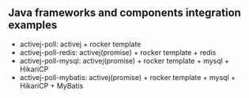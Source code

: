 ## Java frameworks and components integration examples

- activej-poll: activej + rocker template
- activej-poll-redis: activej(promise) + rocker template + redis
- activej-poll-mysql: activej(promise) + rocker template + mysql + HikariCP
- activej-poll-mybatis: activej(promise) + rocker template + mysql + HikariCP + MyBatis
